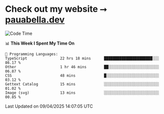 # Check out my website ⭢ [pauabella.dev](https://pauabella.dev)

<!--START_SECTION:waka-->
![Code Time](http://img.shields.io/badge/Code%20Time-4%2C308%20hrs%201%20min-blue)

📊 **This Week I Spent My Time On** 

```text
💬 Programming Languages: 
TypeScript               22 hrs 18 mins      ██████████████████████░░░   86.17 % 
Other                    1 hr 46 mins        ██░░░░░░░░░░░░░░░░░░░░░░░   06.87 % 
CSS                      48 mins             █░░░░░░░░░░░░░░░░░░░░░░░░   03.12 % 
Gettext Catalog          15 mins             ░░░░░░░░░░░░░░░░░░░░░░░░░   01.02 % 
Image (svg)              13 mins             ░░░░░░░░░░░░░░░░░░░░░░░░░   00.85 % 
```


 Last Updated on 09/04/2025 14:07:05 UTC
<!--END_SECTION:waka-->
